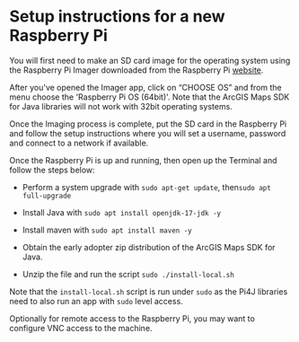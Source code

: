 # Setup instructions for a new Raspberry Pi

You will first need to make an SD card image for the operating system using the Raspberry Pi Imager downloaded from the Raspberry Pi [website](https://www.raspberrypi.com/software/).

After you've opened the Imager app, click on “CHOOSE OS” and from the menu choose the 'Raspberry Pi OS (64bit)'.   Note that the ArcGIS Maps SDK for Java libraries will not work with 32bit operating systems.

Once the Imaging process is complete, put the SD card in the Raspberry Pi and follow the setup instructions where you will set a username, password and connect to a network if available.

Once the Raspberry Pi is up and running, then open up the Terminal and follow the steps below:

- Perform a system upgrade with `sudo apt-get update`, then`sudo apt full-upgrade`

 - Install Java with `sudo apt install openjdk-17-jdk -y`

 - Install maven with `sudo apt install maven -y`

 - Obtain the early adopter zip distribution of the ArcGIS Maps SDK for Java.  
 - Unzip the file and run the script `sudo ./install-local.sh`


Note that the `install-local.sh` script is run under `sudo` as the Pi4J libraries need to also run an app with `sudo` level access.

Optionally for remote access to the Raspberry Pi, you may want to configure VNC access to the machine.
